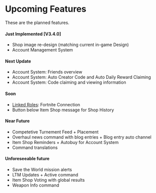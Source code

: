 # Upcoming Features

These are the planned features.

#### Just Implemented \[V3.4.0]

* Shop image re-design (matching current in-game Design)&#x20;
* Account Management System&#x20;

#### Next Update

* Account System: Friends overview
* Account System: Auto Creator Code and Auto Daily Reward Claiming
* Account System: Code claiming and viewing information

#### Soon

* [Linked Roles](https://discord.com/build/linked-roles): Fortnite Connection
* Button below Item Shop message for Shop History

#### Near Future

* Competetive Turnement Feed + Placement
* Overhaul news command with blog entries + Blog entry auto channel
* Item Shop Reminders + Autobuy for Account System
* Command translations

#### Unforeseeable future

* Save the World mission alerts
* LTM Updates + Active command
* Item Shop Voting with global results
* Weapon Info command
